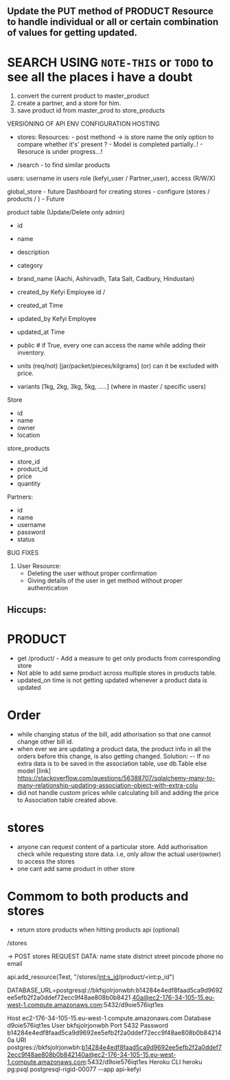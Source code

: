 ## Update the PUT method of PRODUCT Resource to handle individual or all or certain combination of values for getting updated.

# SEARCH USING `NOTE-THIS` or `TODO` to see all the places i have a doubt

1. convert the current product to master_product
2. create a partner, and a store for him.
3. save product id from master_prod to store_products


VERSIONING OF API
ENV CONFIGURATION 
HOSTING

* stores:
    Resources:
        - post methond -> is store name the only option to compare whether it's' present ?
        - Model is completed partially..!
        - Resoruce is under progress...!

* /search - to find similar products

users:
username in users
role (kefyi_user / Partner_user), access (R/W/X)

global_store - future
Dashboard for creating stores - configure (stores / products / ) - Future

product table (Update/Delete only admin)
- id
- name
- description
- category
- brand_name (Aachi, Ashirvadh, Tata Salt, Cadbury, Hindustan)
- created_by Kefyi Employee id / 
- created_at Time
- updated_by Kefyi Employee
- updated_at Time
- public # if True, every one can access the name while adding their inventory.
- units (req/not) [jar/packet/pieces/kilgrams] (or) can it be excluded with price.

- variants [1kg, 2kg, 3kg, 5kg, .....] (where in master / specific users)

Store
- id
- name
- owner
- location

store_products
- store_id
- product_id
- price
- quantity

Partners:
- id
- name
- username
- password
- status


BUG FIXES
1. User Resource:
    - Deleting the user without proper confirmation
    - Giving details of the user in get method without proper authentication

## #######
## Hiccups:
## ########

# PRODUCT
- get /product/<id> - Add a measure to get only products from corresponding store
- Not able to add same product across multiple stores in products table.
- updated_on time is not getting updated whenever a product data is updated

# Order
- while changing status of the bill, add athorisation so that one cannot change other bill id.
- when ever we are updating a product data, the product info in all the orders before
     this change, is also getting  changed. 
    Solution:
    -- If no extra data is to be saved in the association table, use db.Table else model
    [link] https://stackoverflow.com/questions/56388707/sqlalchemy-many-to-many-relationship-updating-association-object-with-extra-colu    
- did not handle custom prices while calculating bill and adding the price to Association table created above.

# stores
- anyone can request content of a particular store. Add authorisation check while requesting store data. i.e, only allow the actual user(owner) to access the stores
- one cant add same product in other store

# Commom to both products and stores
- return store products when hitting products api (optional)

/stores

-> POST stores
  REQUEST DATA:
  name
  state
  district
  street
  pincode
  phone no
  email


api.add_resource(Test, "/stores/<int:s_id>/product/<int:p_id")

DATABASE_URL=postgresql://bkfsjolrjonwbh:b14284e4edf8faad5ca9d9692ee5efb2f2a0ddef72ecc9f48ae808b0b8421
40a@ec2-176-34-105-15.eu-west-1.compute.amazonaws.com:5432/d9oie576iqt1es

Host
ec2-176-34-105-15.eu-west-1.compute.amazonaws.com
Database
d9oie576iqt1es
User
bkfsjolrjonwbh
Port
5432
Password
b14284e4edf8faad5ca9d9692ee5efb2f2a0ddef72ecc9f48ae808b0b842140a
URI
postgres://bkfsjolrjonwbh:b14284e4edf8faad5ca9d9692ee5efb2f2a0ddef72ecc9f48ae808b0b842140a@ec2-176-34-105-15.eu-west-1.compute.amazonaws.com:5432/d9oie576iqt1es
Heroku CLI
heroku pg:psql postgresql-rigid-00077 --app api-kefyi